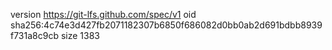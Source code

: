 version https://git-lfs.github.com/spec/v1
oid sha256:4c74e3d427fb2071182307b6850f686082d0bb0ab2d691bdbb8939f731a8c9cb
size 1383
